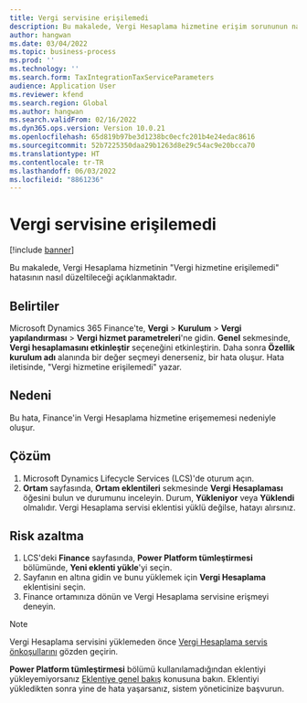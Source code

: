 ```yaml
---
title: Vergi servisine erişilemedi
description: Bu makalede, Vergi Hesaplama hizmetine erişim sorununun nasıl giderileceği açıklanmaktadır.
author: hangwan
ms.date: 03/04/2022
ms.topic: business-process
ms.prod: ''
ms.technology: ''
ms.search.form: TaxIntegrationTaxServiceParameters
audience: Application User
ms.reviewer: kfend
ms.search.region: Global
ms.author: hangwan
ms.search.validFrom: 02/16/2022
ms.dyn365.ops.version: Version 10.0.21
ms.openlocfilehash: 65d819b97be3d1238bc0ecfc201b4e24edac8616
ms.sourcegitcommit: 52b7225350daa29b1263d8e29c54ac9e20bcca70
ms.translationtype: HT
ms.contentlocale: tr-TR
ms.lasthandoff: 06/03/2022
ms.locfileid: "8861236"
---
```

# <a name="failed-to-access-tax-service"></a>Vergi servisine erişilemedi

[!include [banner](../includes/banner.md)]


Bu makalede, Vergi Hesaplama hizmetinin "Vergi hizmetine erişilemedi" hatasının nasıl düzeltileceği açıklanmaktadır.

## <a name="symptoms"></a>Belirtiler

Microsoft Dynamics 365 Finance'te, **Vergi** \> **Kurulum** \> **Vergi yapılandırması** \> **Vergi hizmet parametreleri**'ne gidin. **Genel** sekmesinde, **Vergi hesaplamasını etkinleştir** seçeneğini etkinleştirin. Daha sonra **Özellik kurulum adı** alanında bir değer seçmeyi denerseniz, bir hata oluşur. Hata iletisinde, "Vergi hizmetine erişilemedi" yazar.

## <a name="cause"></a>Nedeni

Bu hata, Finance'in Vergi Hesaplama hizmetine erişememesi nedeniyle oluşur.

## <a name="resolution"></a>Çözüm 

1. Microsoft Dynamics Lifecycle Services (LCS)'de oturum açın.
2. **Ortam** sayfasında, **Ortam eklentileri** sekmesinde **Vergi Hesaplaması** öğesini bulun ve durumunu inceleyin. Durum, **Yükleniyor** veya **Yüklendi** olmalıdır. Vergi Hesaplama servisi eklentisi yüklü değilse, hatayı alırsınız.

## <a name="mitigation"></a>Risk azaltma

1. LCS'deki **Finance** sayfasında, **Power Platform tümleştirmesi** bölümünde, **Yeni eklenti yükle**'yi seçin.
2. Sayfanın en altına gidin ve bunu yüklemek için **Vergi Hesaplama** eklentisini seçin.
3. Finance ortamınıza dönün ve Vergi Hesaplama servisine erişmeyi deneyin.

> [!NOTE]
> Vergi Hesaplama servisini yüklemeden önce [Vergi Hesaplama servis önkoşullarını](global-get-started-with-tax-calculation-service.md#prerequisites) gözden geçirin.
> 
> **Power Platform tümleştirmesi** bölümü kullanılamadığından eklentiyi yükleyemiyorsanız [Eklentiye genel bakış](../../fin-ops-core/dev-itpro/power-platform/add-ins-overview.md) konusuna bakın. Eklentiyi yükledikten sonra yine de hata yaşarsanız, sistem yöneticinize başvurun.
